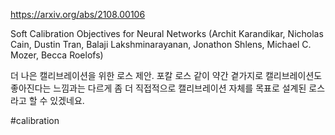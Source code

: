 https://arxiv.org/abs/2108.00106

Soft Calibration Objectives for Neural Networks (Archit Karandikar, Nicholas Cain, Dustin Tran, Balaji Lakshminarayanan, Jonathon Shlens, Michael C. Mozer, Becca Roelofs)

더 나은 캘리브레이션을 위한 로스 제안. 포칼 로스 같이 약간 곁가지로 캘리브레이션도 좋아진다는 느낌과는 다르게 좀 더 직접적으로 캘리브레이션 자체를 목표로 설계된 로스라고 할 수 있겠네요.

#calibration 